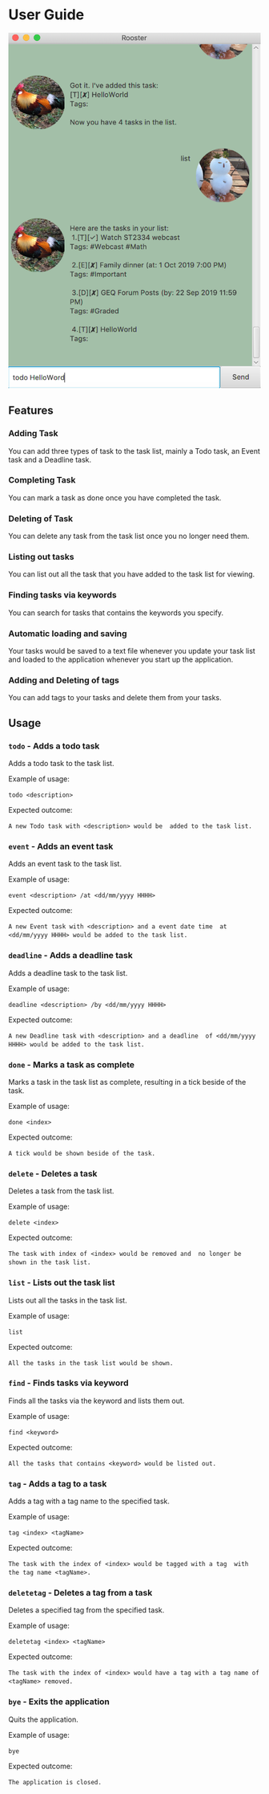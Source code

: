 # User Guide
![RoosterUI](Ui.png)
## Features 

### Adding Task
You can add three types of task to the task list, mainly a Todo 
task, an Event task and a Deadline task.

### Completing Task
You can mark a task as done once you have completed the task.

### Deleting of Task
You can delete any task from the task list once you no longer need them.

### Listing out tasks
You can list out all the task that you have added to the task list for viewing.

### Finding tasks via keywords
You can search for tasks that contains the keywords you specify. 

### Automatic loading and saving 
Your tasks would be saved to a text file whenever you update your task list 
and loaded to the application whenever you start up the application.

### Adding and Deleting of tags
You can add tags to your tasks and delete them from your tasks.


## Usage

### `todo` - Adds a todo task

Adds a todo task to the task list. 

Example of usage: 

`todo <description>`

Expected outcome:

`A new Todo task with <description> would be 
added to the task list.`

### `event` - Adds an event task

Adds an event task to the task list.

Example of usage:

`event <description> /at <dd/mm/yyyy HHHH>`

Expected outcome:

`A new Event task with <description> and a event date time 
at <dd/mm/yyyy HHHH> would be added to the task list.`

### `deadline` - Adds a deadline task

Adds a deadline task to the task list.

Example of usage:

`deadline <description> /by <dd/mm/yyyy HHHH>`

Expected outcome:

`A new Deadline task with <description> and a deadline 
of <dd/mm/yyyy HHHH> would be added to the task list.`

### `done` - Marks a task as complete

Marks a task in the task list as complete, resulting in a tick 
beside of the task.

Example of usage:

`done <index>`

Expected outcome:

`A tick would be shown beside of the task.`

### `delete` - Deletes a task

Deletes a task from the task list.

Example of usage:

`delete <index>`

Expected outcome:

`The task with index of <index> would be removed and 
no longer be shown in the task list.`

### `list` - Lists out the task list

Lists out all the tasks in the task list.

Example of usage:

`list`

Expected outcome:

`All the tasks in the task list would be shown.`

### `find` - Finds tasks via keyword

Finds all the tasks via the keyword and lists them out.

Example of usage:

`find <keyword>`

Expected outcome:

`All the tasks that contains <keyword> would be listed out.`

### `tag` - Adds a tag to a task

Adds a tag with a tag name to the specified task.

Example of usage:

`tag <index> <tagName>`

Expected outcome:

`The task with the index of <index> would be tagged with a tag 
with the tag name <tagName>.`

### `deletetag` - Deletes a tag from a task

Deletes a specified tag from the specified task.

Example of usage:

`deletetag <index> <tagName>`

Expected outcome:

`The task with the index of <index> would have a tag with a tag name of 
<tagName> removed.`

### `bye` - Exits the application

Quits the application.

Example of usage:

`bye`

Expected outcome:

`The application is closed.`
